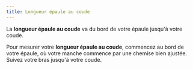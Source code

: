 ```yaml
---
title: Longueur épaule au coude
---
```


La **longueur épaule au coude** va du bord de votre épaule jusqu'à votre coude.

Pour mesurer votre **longueur épaule au coude**, commencez au bord de votre épaule, où votre manche commence par une chemise bien ajustée. Suivez votre bras jusqu'à votre coude.
